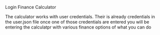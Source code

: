 Login Finance Calculator

The calculator works with user credentials. Their is already credentials in the user.json file once
one of those credentials are entered you will be entering the calculatpr with various finance 
options of what you can do
